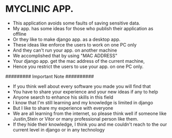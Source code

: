 # MYCLINIC APP. ##########

- This application avoids some faults of saving sensitive data. 
- My app. has some ideas for those who publish their application as offline 
- Or they like to make django app. as a desktop app.  
- These ideas like enforce the users to work on one PC only
- And they can't run your app. on another machine  
- We accomplished that by using "MAC ADDRESS" 
- Your django app. get the mac address of the current machine, 
- Hence you restrict the users to use your app. on one PC only.


######### Important Note ##########

- If you think well about every software you made you will find that 
- You have to share your experience and your new ideas if any to help 
- Anyone search to enhance his skills in this field 
- I know that I'm still learning and my knowledge is limited in django
- But I like to share my experience with everyone 
- We are all learning from the internet, so please think well if someone like   Justin,Stein or Vitor or many professional person like them.
- If they hide their knowledge, I think you and me couldn't reach to the our current level in django or in any technology         



